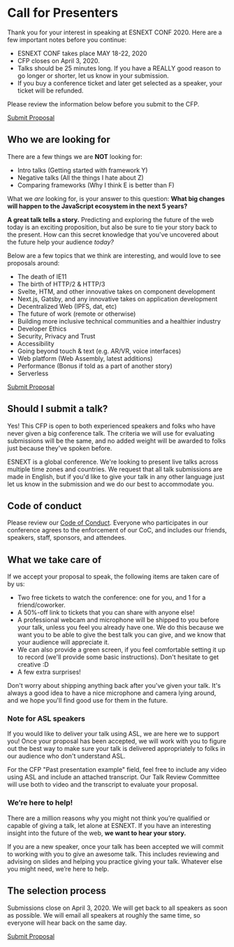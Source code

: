 # Call for Presenters

Thank you for your interest in speaking at ESNEXT CONF 2020. Here are a few important notes before you continue:

- ESNEXT CONF takes place MAY 18-22, 2020
- CFP closes on April 3, 2020.
- Talks should be 25 minutes long. If you have a REALLY good reason to go longer or shorter, let us know in your submission.
- If you buy a conference ticket and later get selected as a speaker, your ticket will be refunded.

Please review the information below before you submit to the CFP.

[Submit Proposal](https://docs.google.com/forms/d/1rQEAhLlRaUNShsH_zUCHAXaZfgHUWyb4Ce-fQgmdap4)

## Who we are looking for

There are a few things we are **NOT** looking for:

- Intro talks (Getting started with framework Y)
- Negative talks (All the things I hate about Z)
- Comparing frameworks (Why I think E is better than F)

What we _are_ looking for, is your answer to this question: **What big changes will happen to the JavaScript ecosystem in the next 5 years?**

**A great talk tells a story.** Predicting and exploring the future of the web today is an exciting proposition, but also be sure to tie your story back to the present. How can this secret knowledge that you've uncovered about the future help your audience _today?_

Below are a few topics that we think are interesting, and would love to see proposals around:

- The death of IE11
- The birth of HTTP/2 & HTTP/3
- Svelte, HTM, and other innovative takes on component development
- Next.js, Gatsby, and any innovative takes on application development
- Decentralized Web (IPFS, dat, etc)
- The future of work (remote or otherwise)
- Building more inclusive technical communities and a healthier industry
- Developer Ethics
- Security, Privacy and Trust
- Accessibility
- Going beyond touch & text (e.g. AR/VR, voice interfaces)
- Web platform (Web Assembly, latest additions)
- Performance (Bonus if told as a part of another story)
- Serverless

[Submit Proposal](https://docs.google.com/forms/d/1rQEAhLlRaUNShsH_zUCHAXaZfgHUWyb4Ce-fQgmdap4)

## Should I submit a talk?

Yes! This CFP is open to both experienced speakers and folks who have never given a big conference talk. The criteria we will use for evaluating submissions will be the same, and no added weight will be awarded to folks just because they've spoken before.

ESNEXT is a global conference. We're looking to present live talks across multiple time zones and countries. We request that all talk submissions are made in English, but if you'd like to give your talk in any other language just let us know in the submission and we do our best to accommodate you.

## Code of conduct

Please review our [Code of Conduct](/coc.md). Everyone who participates in our conference agrees to the enforcement of our CoC, and includes our friends, speakers, staff, sponsors, and attendees.

## What we take care of

If we accept your proposal to speak, the following items are taken care of by us:

- Two free tickets to watch the conference: one for you, and 1 for a friend/coworker.
- A 50%-off link to tickets that you can share with anyone else!
- A professional webcam and microphone will be shipped to you before your talk, unless you feel you already have one. We do this because we want you to be able to give the best talk you can give, and we know that your audience will appreciate it.
- We can also provide a green screen, if you feel comfortable setting it up to record (we'll provide some basic instructions). Don't hesitate to get creative :D
- A few extra surprises!

Don't worry about shipping anything back after you've given your talk. It's always a good idea to have a nice microphone and camera lying around, and we hope you'll find good use for them in the future.

### Note for ASL speakers

If you would like to deliver your talk using ASL, we are here we to support you! Once your proposal has been accepted, we will work with you to figure out the best way to make sure your talk is delivered appropriately to folks in our audience who don't understand ASL.

For the CFP "Past presentation example" field, feel free to include any video using ASL and include an attached transcript. Our Talk Review Committee will use both to video and the transcript to evaluate your proposal.

### We’re here to help!

There are a million reasons why you might not think you’re qualified or capable of giving a talk, let alone at ESNEXT. If you have an interesting insight into the future of the web, **we want to hear your story.**

If you are a new speaker, once your talk has been accepted we will commit to working with you to give an awesome talk. This includes reviewing and advising on slides and helping you practice giving your talk. Whatever else you might need, we’re here to help.

## The selection process

Submissions close on <span class="exclaim">April 3, 2020</span>. We will get back to all speakers as soon as possible. We will email all speakers at roughly the same time, so everyone will hear back on the same day.

[Submit Proposal](https://docs.google.com/forms/d/1rQEAhLlRaUNShsH_zUCHAXaZfgHUWyb4Ce-fQgmdap4)
